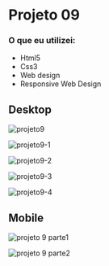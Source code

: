 # Projeto 09

### O que eu utilizei:

- Html5
- Css3
- Web design
- Responsive Web Design

## Desktop

![projeto9](https://user-images.githubusercontent.com/59376552/75191487-2f7da980-5731-11ea-8dd1-d2f6905950b9.PNG)

![projeto9-1](https://user-images.githubusercontent.com/59376552/75191495-33a9c700-5731-11ea-9ef0-2756b558bbb0.PNG)

![projeto9-2](https://user-images.githubusercontent.com/59376552/75191498-33a9c700-5731-11ea-91ae-961a91c937fd.PNG)

![projeto9-3](https://user-images.githubusercontent.com/59376552/75191499-34425d80-5731-11ea-9eda-4dfca83ac6e6.PNG)

![projeto9-4](https://user-images.githubusercontent.com/59376552/75191500-34daf400-5731-11ea-8e5a-c2a8eb26776e.PNG)

## Mobile

![projeto 9 parte1](https://user-images.githubusercontent.com/59376552/75633332-ab20a000-5be2-11ea-9792-f25387753bd1.png)

![projeto 9 parte2](https://user-images.githubusercontent.com/59376552/75633334-acea6380-5be2-11ea-8e87-dea5e55358d9.png)


